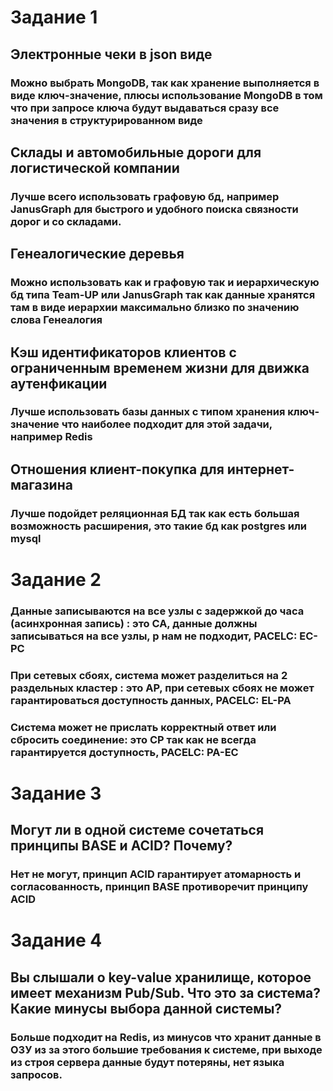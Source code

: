 # Задание 1
## Электронные чеки в json виде
### Можно выбрать MongoDB, так как хранение выполняется в виде ключ-значение, плюсы использование MongoDB в том что при запросе ключа будут выдаваться сразу все значения в структурированном виде

## Склады и автомобильные дороги для логистической компании
### Лучше всего использовать графовую бд, например JanusGraph для быстрого и удобного поиска связности дорог и со складами.

## Генеалогические деревья
### Можно использовать как и графовую так и иерархическую бд типа Team-UP или JanusGraph так как данные хранятся там в виде иерархии максимально близко по значению слова  Генеалогия

## Кэш идентификаторов клиентов с ограниченным временем жизни для движка аутенфикации
### Лучше использовать базы данных с типом хранения ключ-значение что наиболее подходит для этой задачи, например Redis

## Отношения клиент-покупка для интернет-магазина
### Лучше подойдет реляционная БД так как есть большая возможность расширения, это такие бд как postgres или mysql
# Задание 2
### Данные записываются на все узлы с задержкой до часа (асинхронная запись) : это CA, данные должны записываться на все узлы, p нам не подходит, PACELC: EC-PC
### При сетевых сбоях, система может разделиться на 2 раздельных кластер : это AP, при сетевых сбоях не может гарантироваться доступность данных, PACELC: EL-PA
### Система может не прислать корректный ответ или сбросить соединение: это CP так как не всегда гарантируется доступность, PACELC: PA-EC
# Задание 3
## Могут ли в одной системе сочетаться принципы BASE и ACID? Почему?
### Нет не могут, принцип ACID гарантирует атомарность  и согласованность, принцип BASE противоречит принципу ACID
# Задание 4
## Вы слышали о key-value хранилище, которое имеет механизм Pub/Sub. Что это за система? Какие минусы выбора данной системы?
### Больше подходит на Redis, из минусов что хранит данные в ОЗУ из за этого большие требования к системе, при выходе из строя сервера данные будут потеряны, нет языка запросов.


